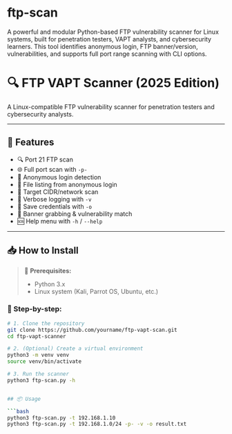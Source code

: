 # ftp-scan
A powerful and modular Python-based FTP vulnerability scanner for Linux systems, built for penetration testers, VAPT analysts, and cybersecurity learners. This tool identifies anonymous login, FTP banner/version, vulnerabilities, and supports full port range scanning with CLI options.

# 🔍 FTP VAPT Scanner (2025 Edition)

A Linux-compatible FTP vulnerability scanner for penetration testers and cybersecurity analysts.

---

## 🚀 Features
- 🔍 Port 21 FTP scan
- 🌐 Full port scan with `-p-`
- 🔐 Anonymous login detection
- 📄 File listing from anonymous login
- 🎯 Target CIDR/network scan
- 🧠 Verbose logging with `-v`
- 💾 Save credentials with `-o`
- 📡 Banner grabbing & vulnerability match
- 🆘 Help menu with `-h` / `--help`

---

## 📥 How to Install

> 🔧 **Prerequisites:**  
> - Python 3.x  
> - Linux system (Kali, Parrot OS, Ubuntu, etc.)

### 🧪 Step-by-step:

```bash
# 1. Clone the repository
git clone https://github.com/yourname/ftp-vapt-scan.git
cd ftp-vapt-scanner

# 2. (Optional) Create a virtual environment
python3 -m venv venv
source venv/bin/activate

# 3. Run the scanner
python3 ftp-scan.py -h


## 📦 Usage

```bash
python3 ftp-scan.py -t 192.168.1.10
python3 ftp-scan.py -t 192.168.1.0/24 -p- -v -o result.txt

